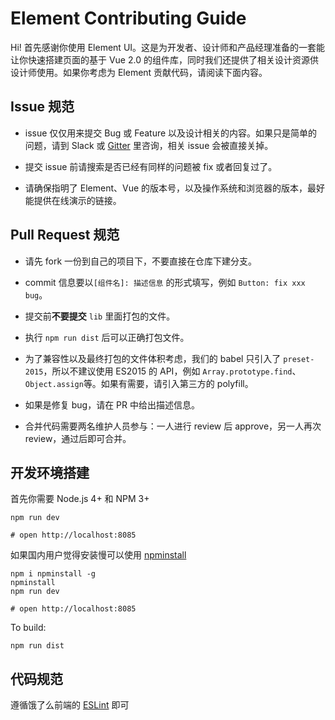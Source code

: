 # Element Contributing Guide

Hi! 首先感谢你使用 Element UI。这是为开发者、设计师和产品经理准备的一套能让你快速搭建页面的基于 Vue 2.0 的组件库，同时我们还提供了相关设计资源供设计师使用。如果你考虑为 Element 贡献代码，请阅读下面内容。

## Issue 规范
- issue 仅仅用来提交 Bug 或 Feature 以及设计相关的内容。如果只是简单的问题，请到 Slack 或 [Gitter](https://gitter.im/ElemeFE/element) 里咨询，相关 issue 会被直接关掉。

- 提交 issue 前请搜索是否已经有同样的问题被 fix 或者回复过了。

- 请确保指明了 Element、Vue 的版本号，以及操作系统和浏览器的版本，最好能提供在线演示的链接。

## Pull Request 规范
- 请先 fork 一份到自己的项目下，不要直接在仓库下建分支。

- commit 信息要以`[组件名]: 描述信息` 的形式填写，例如 `Button: fix xxx bug`。

- 提交前**不要提交** `lib` 里面打包的文件。

- 执行 `npm run dist` 后可以正确打包文件。

- 为了兼容性以及最终打包的文件体积考虑，我们的 babel 只引入了 `preset-2015`，所以不建议使用 ES2015 的 API，例如 `Array.prototype.find`、`Object.assign`等。如果有需要，请引入第三方的 polyfill。

- 如果是修复 bug，请在 PR 中给出描述信息。

- 合并代码需要两名维护人员参与：一人进行 review 后 approve，另一人再次 review，通过后即可合并。

## 开发环境搭建
首先你需要 Node.js 4+ 和 NPM 3+
```shell
npm run dev

# open http://localhost:8085
```

如果国内用户觉得安装慢可以使用 [npminstall](https://github.com/cnpm/npminstall)
```shell
npm i npminstall -g
npminstall
npm run dev

# open http://localhost:8085
```

To build:

```shell
npm run dist
```

## 代码规范
遵循饿了么前端的 [ESLint](https://github.com/ElemeFE/eslint-config-elemefe) 即可
